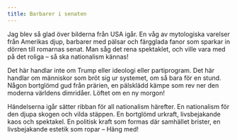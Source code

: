 ```yaml
---
title: Barbarer i senaten
---
```

Jag blev så glad över bilderna från USA igår. En våg av mytologiska varelser från Amerikas djup, barbarer med pälsar och färgglada fanor som sparkar in dörren till romarnas senat. Man såg det rena spektaklet, och ville vara med på det roliga – så ska nationalism kännas!

Det här handlar inte om Trump eller ideologi eller partiprogram. Det här handlar om människor som bröt sig ur systemet, om så bara för en stund. Någon bortglömd gud från prärien, en pälsklädd kämpe som rev ner den moderna världens dimridåer. Löftet om en ny morgon!

Händelserna igår sätter ribban för all nationalism härefter. En nationalism för den djupa skogen och vilda stäppen. En bortglömd urkraft, livsbejakande kaos och spektakel. En politisk kraft som formas där samhället brister, en livsbejakande estetik som ropar – Häng med!
